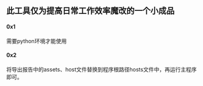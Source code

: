 ## 此工具仅为提高日常工作效率魔改的一个小成品
#### 0x1  
需要python环境才能使用
#### 0x2
将导出报告中的assets、host文件替换到程序根路径hosts文件中，再运行主程序即可。
